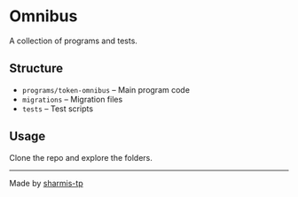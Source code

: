 # Omnibus

A collection of programs and tests.

## Structure

- `programs/token-omnibus` – Main program code
- `migrations` – Migration files
- `tests` – Test scripts

## Usage

Clone the repo and explore the folders.

---

Made by [sharmis-tp](https://github.com/sharmis-tp)
